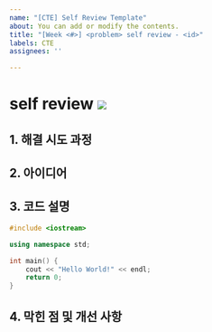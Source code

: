 ```yaml
---
name: "[CTE] Self Review Template"
about: You can add or modify the contents.
title: "[Week <#>] <problem> self review - <id>"
labels: CTE
assignees: ''

---
```


# <problem> self review ![](https://img.shields.io/badge/-CTE-%23ffe600)

## 1. 해결 시도 과정
<your struggles>

## 2. 아이디어
<your idea to solve>

## 3. 코드 설명
```cpp
#include <iostream>

using namespace std;

int main() {
    cout << "Hello World!" << endl;
    return 0;
}
```
<your explanation about the code>

## 4. 막힌 점 및 개선 사항
<your obstacles to be fixed>
